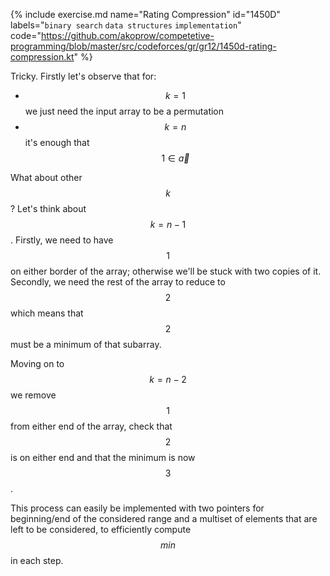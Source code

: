 {% include exercise.md name="Rating Compression" id="1450D" labels="`binary search` `data structures` `implementation`"
   code="https://github.com/akoprow/competetive-programming/blob/master/src/codeforces/gr/gr12/1450d-rating-compression.kt" %}

Tricky.  Firstly let's observe that for:

* $$k=1$$ we just need the input array to be a permutation
* $$k=n$$ it's enough that $$1 \in \vec{a}$$

What about other $$k$$? Let's think about $$k=n-1$$. Firstly, we need to have $$1$$ on either border of the array; otherwise we'll be stuck with two copies of it.  Secondly, we need the rest of the array to reduce to $$2$$ which means that $$2$$ must be a minimum of that subarray.

Moving on to $$k=n-2$$ we remove $$1$$ from either end of the array, check that $$2$$ is on either end and that the minimum is now $$3$$.

This process can easily be implemented with two pointers for beginning/end of the considered range and a multiset of elements that are left to be considered, to efficiently compute $$min$$ in each step.
